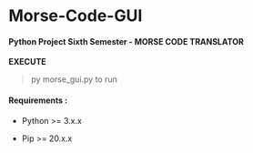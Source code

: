 # Morse-Code-GUI

#### Python Project Sixth Semester - MORSE CODE TRANSLATOR
 

**EXECUTE** 
> py morse_gui.py to run

#### Requirements :

- Python >= 3.x.x

- Pip >= 20.x.x
